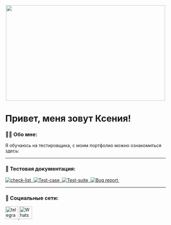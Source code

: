 <div align="center">
  <img src="https://media.giphy.com/media/dWesBcTLavkZuG35MI/giphy.gif" width="500" height="300"/>
</div>

# Привет, меня зовут Ксения! 

### 👨‍💻 Обо мне:

Я обучаюсь на тестировщика, с моим портфолио можно ознакомиться здесь: 

---
### 📁 Тестовая документация:
<div>
  <a href="https://docs.google.com/spreadsheets/d/1zJogtwnHwiLcqaaOLfrx1QRoEqy_Kvcq0z2JA7zVgkg/edit#gid=0" target="_blank">
  <img src="https://img.shields.io/badge/Check-list-38ACEC?style=for-the-badge&logo=cachet&logoColor=157DEC" title="check-list" alt="check-list"/>&nbsp
  <a href="https://docs.google.com/spreadsheets/d/1zJogtwnHwiLcqaaOLfrx1QRoEqy_Kvcq0z2JA7zVgkg/edit#gid=0" target="_blank">
  <img src="https://img.shields.io/badge/Test-case-38ACEC?style=for-the-badge&logo=carrd&logoColor=157DEC" title="Test-case" alt="Test-case"/>&nbsp
  <a href="https://docs.google.com/spreadsheets/d/1zJogtwnHwiLcqaaOLfrx1QRoEqy_Kvcq0z2JA7zVgkg/edit#gid=0" target="_blank">
  <img src="https://img.shields.io/badge/Test-suite-38ACEC?style=for-the-badge&logo=databricks&logoColor=157DEC" title="Test-suite" alt="Test-suite"/>&nbsp    
  <a href="https://docs.google.com/spreadsheets/d/1zJogtwnHwiLcqaaOLfrx1QRoEqy_Kvcq0z2JA7zVgkg/edit#gid=0" target="_blank">
  <img src="https://img.shields.io/badge/Bug-report-38ACEC?style=for-the-badge&logo=darkreader&logoColor=157DEC" title="Bug report" alt="Bug report"/>&nbsp
  </a>
</div>

---
### 🤝 Социальные сети:
<div>
    <a href="https://t.me/XenNart" target="_blank">
      <img src="https://cdn-icons-png.flaticon.com/512/2111/2111646.png" width="40" height="40" title="Telegram" alt="telegram" />
    </a>
    <a href="https://api.whatsapp.com/send/?phone=79872225886" target="_blank">
      <img src="https://cdn-icons-png.flaticon.com/512/2111/2111647.png" width="40" height="40" title="WhatsApp" alt="WhatsApp" />
    </a>  
    </div>
